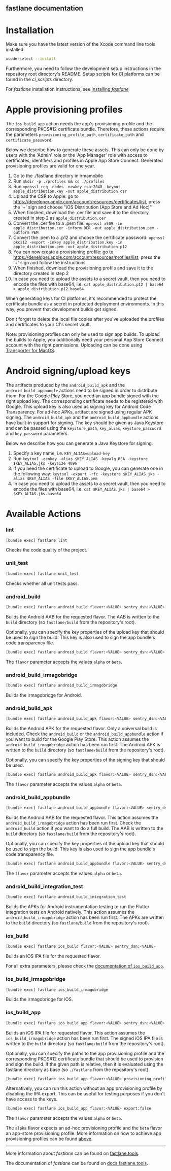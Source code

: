 fastlane documentation
----

# Installation

Make sure you have the latest version of the Xcode command line tools installed:

```sh
xcode-select --install
```

Furthermore, you need to follow the development setup instructions in the repository root directory's README.
Setup scripts for CI platforms can be found in the _ci_scripts_ directory.

For _fastlane_ installation instructions, see [Installing _fastlane_](https://docs.fastlane.tools/#installing-fastlane)

# Apple provisioning profiles
The `ios_build_app` action needs the app's provisioning profile and the corresponding PKCS#12 certificate bundle.
Therefore, these actions require the parameters `provisioning_profile_path`, `certificate_path` and `certificate_password`.

Below we describe how to generate these assets. This can only be done by users with the 'Admin' role or
the 'App Manager' role with access to certificates, identifiers and profiles in Apple App Store Connect.
Generated provisioning profiles are valid for one year.

 1. Go to the ./fastlane directory in irmamobile
 2. Run `mkdir -p ./profiles && cd ./profiles`
 3. Run `openssl req -nodes -newkey rsa:2048 -keyout apple_distribution.key -out apple_distribution.csr`
 4. Upload the CSR to Apple: go to https://developer.apple.com/account/resources/certificates/list, press the '+' sign
    and choose "iOS Distribution (App Store and Ad Hoc)"
 5. When finished, download the .cer file and save it to the directory created in step 2 as `apple_distribution.cer`
 6. Convert the .cer file to a .pem file:
    `openssl x509 -in apple_distribution.cer -inform DER -out apple_distribution.pem -outform PEM`
 7. Convert the .pem to a .p12 and choose the certificate password:
    `openssl pkcs12 -export -inkey apple_distribution.key -in apple_distribution.pem -out apple_distribution.p12`
 8. You can now create a provisioning profile: go to https://developer.apple.com/account/resources/profiles/list,
    press the '+' sign and follow the instructions
 9. When finished, download the provisioning profile and save it to the directory created in step 2
 10. In case you need to upload the assets to a secret vault, then you need to encode the files with base64,
     i.e. `cat apple_distribution.p12 | base64 > apple_distribution.p12.base64`

When generating keys for CI platforms, it's recommended to protect the certificate bundle as a secret in
protected deployment environments. In this way, you prevent that development builds get signed.

Don't forget to delete the local file copies after you've uploaded the profiles and certificates to your CI's secret vault.

Note: provisioning profiles can only be used to sign app builds. To upload the builds to Apple,
you additionally need your personal App Store Connect account with the right permissions.
Uploading can be done using [Transporter for MacOS](https://apps.apple.com/us/app/transporter/id1450874784?mt=12).

# Android signing/upload keys
The artifacts produced by the `android_build_apk` and the `android_build_appbundle` actions need to be signed in order
to distribute them. For the Google Play Store, you need an app bundle signed with the right upload key.
The corresponding certificate needs to be registered with Google. This upload key is also used as signing key for
Android Code Transparency. For ad-hoc APKs, artifact are signed using regular APK signing.
The `android_build_apk` and the `android_build_appbundle` actions have built-in support for signing.
The key should be given as Java Keystore and can be passed using the `keystore_path`, `key_alias`, `keystore_password`
and `key_password` parameters.

Below we describe how you can generate a Java Keystore for signing.

 1. Specify a key name, i.e. `KEY_ALIAS=upload-key`
 2. Run `keytool -genkey -alias $KEY_ALIAS -keyalg RSA -keystore $KEY_ALIAS.jks -keysize 4096`
 3. If you need the certificate to upload to Google, you can generate one in the following way:
    `keytool -export -rfc -keystore $KEY_ALIAS.jks -alias $KEY_ALIAS -file $KEY_ALIAS.pem`
 4. In case you need to upload the assets to a secret vault, then you need to encode the files with base64,
    i.e. `cat $KEY_ALIAS.jks | base64 > $KEY_ALIAS.jks.base64`

# Available Actions

### lint

```sh
[bundle exec] fastlane lint
```

Checks the code quality of the project.

### unit_test

```sh
[bundle exec] fastlane unit_test
```

Checks whether all unit tests pass.

### android_build

```sh
[bundle exec] fastlane android_build flavor:<VALUE> sentry_dsn:<VALUE>
```

Builds the Android AAB for the requested flavor.
The AAB is written to the `build` directory (so `fastlane/build` from the repository's root).

Optionally, you can specify the key properties of the upload key that should be used to sign the build.
This key is also used to sign the app bundle's code transparency file.

```sh
[bundle exec] fastlane android_build flavor:<VALUE> sentry_dsn:<VALUE> keystore_path:<VALUE> key_alias:<VALUE> keystore_password:<VALUE> key_password:<VALUE>
```

The `flavor` parameter accepts the values `alpha` or `beta`.

### android_build_irmagobridge

```sh
[bundle exec] fastlane android_build_irmagobridge
```

Builds the irmagobridge for Android.

### android_build_apk

```sh
[bundle exec] fastlane android_build_apk flavor:<VALUE> sentry_dsn:<VALUE>
```

Builds the Android APK for the requested flavor. Only a universal build is included. Check the `android_build`
or the `android_build_appbundle` action if you want to build for the Google Play Store.
This action assumes the `android_build_irmagobridge` action has been run first.
The Android APK is written to the `build` directory (so `fastlane/build` from the repository's root).

Optionally, you can specify the key properties of the signing key that should be used.

```sh
[bundle exec] fastlane android_build_apk flavor:<VALUE> sentry_dsn:<VALUE> keystore_path:<VALUE> key_alias:<VALUE> keystore_password:<VALUE> key_password:<VALUE>
```

The `flavor` parameter accepts the values `alpha` or `beta`.

### android_build_appbundle

```sh
[bundle exec] fastlane android_build_appbundle flavor:<VALUE> sentry_dsn:<VALUE>
```

Builds the Android AAB for the requested flavor.
This action assumes the `android_build_irmagobridge` action has been run first.
Check the `android_build` action if you want to do a full build.
The AAB is written to the `build` directory (so `fastlane/build` from the repository's root).

Optionally, you can specify the key properties of the upload key that should be used to sign the build.
This key is also used to sign the app bundle's code transparency file.

```sh
[bundle exec] fastlane android_build_appbundle flavor:<VALUE> sentry_dsn:<VALUE> keystore_path:<VALUE> key_alias:<VALUE> keystore_password:<VALUE> key_password:<VALUE>
```

The `flavor` parameter accepts the values `alpha` or `beta`.

### android_build_integration_test

```sh
[bundle exec] fastlane android_build_integration_test
```

Builds the APKs for Android instrumentation testing to run the Flutter integration tests on Android natively.
This action assumes the `android_build_irmagobridge` action has been run first.
The APKs are written to the `build` directory (so `fastlane/build` from the repository's root).

### ios_build

```sh
[bundle exec] fastlane ios_build flavor:<VALUE> sentry_dsn:<VALUE>
```

Builds an iOS IPA file for the requested flavor.

For all extra parameters, please check the [documentation of `ios_build_app`](#ios_build_app).

### ios_build_irmagobridge

```sh
[bundle exec] fastlane ios_build_irmagobridge
```

Builds the irmagobridge for iOS.

### ios_build_app

```sh
[bundle exec] fastlane ios_build_app flavor:<VALUE> sentry_dsn:<VALUE>
```

Builds an iOS IPA file for requested flavor. This action
assumes the `ios_build_irmagobridge` action has been run first.
The signed iOS IPA file is written to the `build` directory (so `fastlane/build` from the repository's root).

Optionally, you can specify the paths to the app provisioning profile and the corresponding PKCS#12 certificate bundle
that should be used to provision and sign the build. If the given path is relative, then it is evaluated using the
fastlane directory as base (so `./fastlane` from the repository's root).

```sh
[bundle exec] fastlane ios_build_app flavor:<VALUE> provisioning_profile_path:<VALUE> certificate_path:<VALUE> certificate_password:<VALUE>
```

Alternatively, you can run this action without an app provisioning profile by disabling the IPA export.
This can be useful for testing purposes if you don't have access to the keys.

```sh
[bundle exec] fastlane ios_build_app flavor:<VALUE> export:false
```

The `flavor` parameter accepts the values `alpha` or `beta`.

The `alpha` flavor expects an ad-hoc provisioning profile and the `beta` flavor an app-store provisioning profile.
More information on how to achieve app provisioning profiles can be found [above](#apple-provisioning-profiles).

----

More information about _fastlane_ can be found on [fastlane.tools](https://fastlane.tools).

The documentation of _fastlane_ can be found on [docs.fastlane.tools](https://docs.fastlane.tools).
